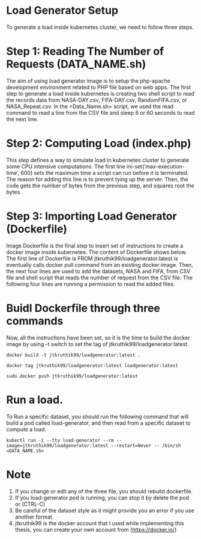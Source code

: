 # Load Generator Setup
To generate a load inside kubernetes cluster, we need to follow three steps.

# Step 1: Reading The Number of Requests (DATA_NAME.sh)
The aim of using load generator image is to setup the php-apache development environment related to PHP file based on web apps. The first step to generate a load inside kubernetes is creating two shell script to read the records data from NASA-DAY.csv, FIFA-DAY.csv, RandomFIFA.csv, or NASA_Repeat.csv. In the <Data_Name.sh> script, we used the read command to read a line from the CSV file and sleep 6 or 60 seconds to read the next line.

# Step 2: Computing Load (index.php)
This step defines a way to simulate load in kubernetes cluster to generate some CPU intensive computations. The first line ini-set(’max-execution-time’, 600) sets the maximum time a script can run before it is terminated. The reason for adding this line is to prevent tying up the server. Then, the code gets the number of bytes from the previous step, and squares root the bytes.

# Step 3: Importing Load Generator (Dockerfile)
Image Dockerfile is the final step to insert set of instructions to create a docker image inside kubernetes. The content of Dockerfile shows below. The first line of Dockerfile is FROM jtkruthik99/loadgenerator:latest is eventually calls docker pull command from an existing docker image. Then, the next four lines are used to add the datasets, NASA and FIFA, from CSV file and shell script that reads the number of request from the CSV file. The following four lines are running a permission to read the added files.

# Buidl Dockerfile through three commands
Now, all the instructions have been set, so it is the time to build the docker image by using -t switch to set the tag of jtkruthik99/loadgenerator:latest. 
``` 
docker build -t jtkruthik99/loadgenerator:latest .
``` 
```
docker tag jtkruthik99/loadgenerator:latest loadgenerator:latest
```
```
sudo docker push jtkruthik99/loadgenerator:latest
```

# Run a load. 
To Run a specific dataset, you should run the following command that will build a pod called load-generator, and then read from a specific dataset to compute a load. 
```
kubectl run -i --tty load-generator --rm --image=jtkruthik99/loadgenerator:latest --restart=Never -- /bin/sh <DATA_NAME.sh>
```

# Note
1. If you change or edit any of the three file, you should rebuild dockerfile. 
2. If you load-generator pod is running, you can stop it by delete the pod or (CTRL-C)
3. Be careful of the dataset style as it might provide you an error if you use another format. 
4. jtkruthik99 is the docker account that I used while implementing this thesis, you can create your own account from (https://docker.io/)



